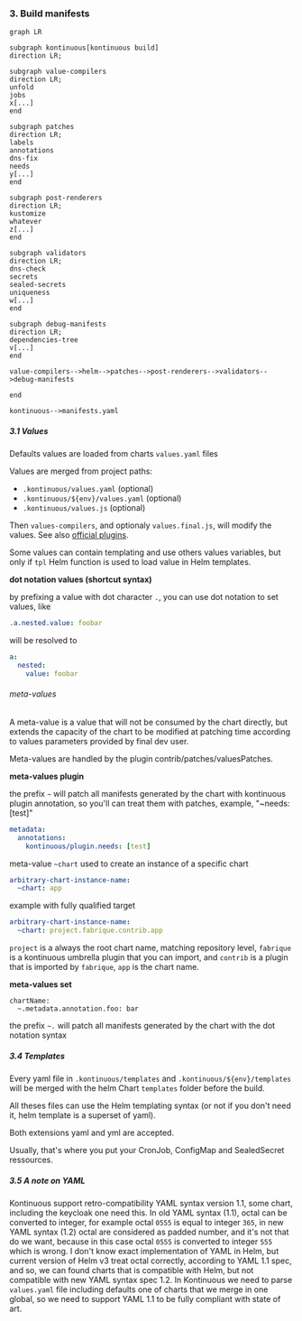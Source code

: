 ### 3. Build manifests

```mermaid
graph LR

subgraph kontinuous[kontinuous build]
direction LR;

subgraph value-compilers
direction LR;
unfold
jobs
x[...]
end

subgraph patches
direction LR;
labels
annotations
dns-fix
needs
y[...]
end

subgraph post-renderers
direction LR;
kustomize
whatever
z[...]
end

subgraph validators
direction LR;
dns-check
secrets
sealed-secrets
uniqueness
w[...]
end

subgraph debug-manifests
direction LR;
dependencies-tree
v[...]
end

value-compilers-->helm-->patches-->post-renderers-->validators-->debug-manifests

end

kontinuous-->manifests.yaml
```

##### 3.1 Values

Defaults values are loaded from charts `values.yaml` files

Values are merged from project paths:

- `.kontinuous/values.yaml` (optional)
- `.kontinuous/${env}/values.yaml` (optional)
- `.kontinuous/values.js` (optional)

Then `values-compilers`, and optionaly `values.final.js`, will modify the values. See also [official plugins](#_47-official-plugins).

Some values can contain templating and use others values variables, but only if `tpl` Helm function is used to load value in Helm templates.

**dot notation values (shortcut syntax)**

by prefixing a value with dot character `.`, you can use dot notation to set values, like

```yaml
.a.nested.value: foobar
```

will be resolved to

```yaml
a:
  nested:
    value: foobar
```

###### meta-values

A meta-value is a value that will not be consumed by the chart directly, but extends the capacity of the chart to be modified at patching time according to values parameters provided by final dev user.

Meta-values are handled by the plugin contrib/patches/valuesPatches.

**meta-values plugin**

the prefix `~` will patch all manifests generated by the chart with kontinuous plugin annotation, so you'll can treat them with patches, example, "~needs: [test]"

```yaml
metadata:
  annotations:
    kontinuous/plugin.needs: [test]
```

meta-value `~chart` used to create an instance of a specific chart

```yaml
arbitrary-chart-instance-name:
  ~chart: app
```

example with fully qualified target

```yaml
arbitrary-chart-instance-name:
  ~chart: project.fabrique.contrib.app
```

`project` is a always the root chart name, matching repository level, `fabrique` is a kontinuous umbrella plugin that you can import, and `contrib` is a plugin that is imported by `fabrique`, `app` is the chart name.

**meta-values set**

```
chartName:
  ~.metadata.annotation.foo: bar
```

the prefix `~.` will patch all manifests generated by the chart with the dot notation syntax

##### 3.4 Templates

Every yaml file in `.kontinuous/templates` and `.kontinuous/${env}/templates` will be merged with the helm Chart `templates` folder before the build.

All theses files can use the Helm templating syntax (or not if you don't need it, helm template is a superset of yaml).

Both extensions yaml and yml are accepted.

Usually, that's where you put your CronJob, ConfigMap and SealedSecret ressources.

##### 3.5 A note on YAML

Kontinuous support retro-compatibility YAML syntax version 1.1, some chart, including the keycloak one need this. In old YAML syntax (1.1), octal can be converted to integer, for example octal `0555` is equal to integer `365`, in new YAML syntax (1.2) octal are considered as padded number, and it's not that do we want, because in this case octal `0555` is converted to integer `555` which is wrong. I don't know exact implementation of YAML in Helm, but current version of Helm v3 treat octal correctly, according to YAML 1.1 spec, and so, we can found charts that is compatible with Helm, but not compatible with new YAML syntax spec 1.2. In Kontinuous we need to parse `values.yaml` file including defaults one of charts that we merge in one global, so we need to support YAML 1.1 to be fully compliant with state of art.
